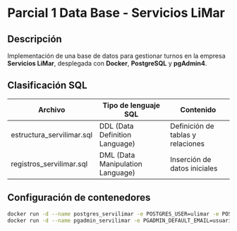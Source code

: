 # Parcial 1 Data Base - Servicios LiMar

## Descripción
Implementación de una base de datos para gestionar turnos en la empresa **Servicios LiMar**, desplegada con **Docker**, **PostgreSQL** y **pgAdmin4**.

## Clasificación SQL

| Archivo                   | Tipo de lenguaje SQL             | Contenido                         |
|---------------------------|----------------------------------|-----------------------------------|
| estructura_servilimar.sql | DDL (Data Definition Language)   | Definición de tablas y relaciones |
| registros_servilimar.sql  | DML (Data Manipulation Language) | Inserción de datos iniciales      |


## Configuración de contenedores
```bash
docker run -d --name postgres_servilimar -e POSTGRES_USER=ulimar -e POSTGRES_PASSWORD=ex4men_db -p 5432:5432 postgres:14
docker run -d --name pgadmin_servilimar -e PGADMIN_DEFAULT_EMAIL=usuario@servilimar.com -e PGADMIN_DEFAULT_PASSWORD=limar#123 -p 5051:80 dpage/pgadmin4
